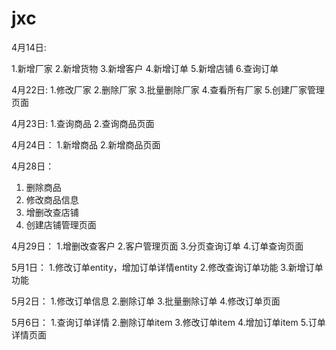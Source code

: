 # jxc

4月14日:

1.新增厂家
2.新增货物
3.新增客户
4.新增订单
5.新增店铺
6.查询订单

4月22日:
1.修改厂家
2.删除厂家
3.批量删除厂家
4.查看所有厂家
5.创建厂家管理页面

4月23日:
1.查询商品
2.查询商品页面

4月24日：
1.新增商品
2.新增商品页面

4月28日：
1. 删除商品
2. 修改商品信息
3. 增删改查店铺
4. 创建店铺管理页面

4月29日：
1.增删改查客户
2.客户管理页面
3.分页查询订单
4.订单查询页面

5月1日：
1.修改订单entity，增加订单详情entity
2.修改查询订单功能
3.新增订单功能

5月2日：
1.修改订单信息
2.删除订单
3.批量删除订单
4.修改订单页面

5月6日：
1.查询订单详情
2.删除订单item
3.修改订单item
4.增加订单item
5.订单详情页面



